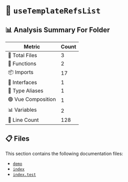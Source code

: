 # 📁 `useTemplateRefsList`

## 📊 Analysis Summary For Folder

| Metric | Count |
|--------|-------|
| 📁 Total Files | 3 |
| 🔧 Functions | 2 |
| 📦 Imports | 17 |
| 📐 Interfaces | 1 |
| 📑 Type Aliases | 1 |
| 🟢 Vue Composition | 1 |
| 📊 Variables | 2 |
| 🔢 Line Count | 128 |


## 📋 Files

This section contains the following documentation files:

- [`demo`](./demo.md)
- [`index`](./index.md)
- [`index.test`](./index.test.md)